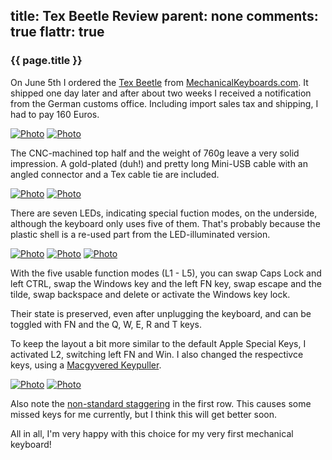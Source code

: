 title: Tex Beetle Review
parent: none
comments: true
flattr: true
---

### {{ page.title }}

On June 5th I ordered the [Tex Beetle][texbeetle] from [MechanicalKeyboards.com][shop]. It shipped one day later and after about two weeks I received a notification from the German customs office. Including import sales tax and shipping, I had to pay 160 Euros.

[![Photo][overviewSmall]][overview]
[![Photo][small]][big]

The CNC-machined top half and the weight of 760g leave a very solid impression. A gold-plated (duh!) and pretty long Mini-USB cable with an angled connector and a Tex cable tie are included.

[![Photo][cableTieSmall]][cableTie]
[![Photo][flatSmall]][flat]

There are seven LEDs, indicating special fuction modes, on the underside, although the keyboard only uses five of them. That's probably because the plastic shell is a re-used part from the LED-illuminated version.

[![Photo][backSmall]][back]
[![Photo][backBigSmall]][backBig]
[![Photo][compareSmall]][compare]

With the five usable function modes (L1 - L5), you can swap Caps Lock and left CTRL, swap the Windows key and the left FN key, swap escape and the tilde, swap backspace and delete or activate the Windows key lock.

Their state is preserved, even after unplugging the keyboard, and can be toggled with FN and the Q, W, E, R and T keys.

To keep the layout a bit more similar to the default Apple Special Keys, I activated L2, switching left FN and Win. I also changed the respectivce keys, using a [Macgyvered Keypuller][pull].

[![Photo][keypullerSmall]][keypuller]
[![Photo][switchSmall]][switch]

Also note the [non-standard staggering][stagger] in the first row. This causes some missed keys for me currently, but I think this will get better soon.

All in all, I'm very happy with this choice for my very first mechanical keyboard!

 [stagger]: http://www.reddit.com/r/MechanicalKeyboards/comments/1bbdmt/news_tex_beetle_60_keyboards_to_be_available_on/c96tqgs
 [pull]: http://www.reddit.com/r/MechanicalKeyboards/comments/1ao9tg/reddit_exclusive_guide_the_ripster_cherry_mx/
 [shop]: http://mechanicalkeyboards.com
 [texbeetle]: http://mechanicalkeyboards.com/shop/index.php?l=product_detail&p=377
 [official]: http://www.tex-design.com.tw/main.html
 [small]: img/mekeybo_small.jpg
 [big]: img/mekeybo.jpg
 [backSmall]: img/tex/back_small.jpg
 [back]: img/tex/back.jpg
 [backBigSmall]: img/tex/backBig_small.jpg
 [backBig]: img/tex/backBig.jpg
 [cableTieSmall]: img/tex/cableTie_small.jpg
 [cableTie]: img/tex/cableTie.jpg
 [compareSmall]: img/tex/compare_small.jpg
 [compare]: img/tex/compare.jpg
 [keypullerSmall]: img/tex/keypuller_small.jpg
 [keypuller]: img/tex/keypuller.jpg
 [switchSmall]: img/tex/switch_small.jpg
 [switch]: img/tex/switch.jpg
 [overviewSmall]: img/tex/overview_small.jpg
 [overview]: img/tex/overview.jpg
 [flatSmall]: img/tex/flat_small.jpg
 [flat]: img/tex/flat.jpg